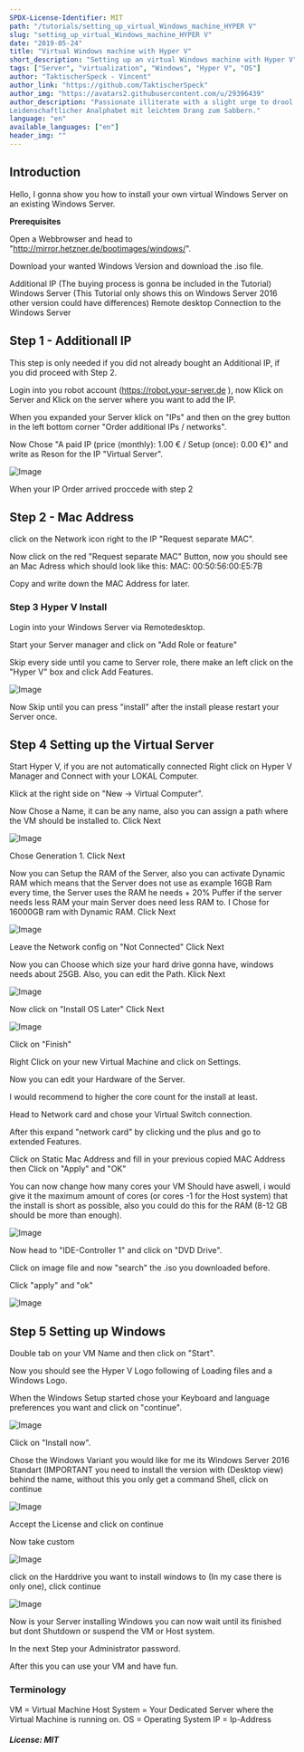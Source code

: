 ```yaml
---
SPDX-License-Identifier: MIT
path: "/tutorials/setting_up_virtual_Windows_machine_HYPER V"
slug: "setting_up_virtual_Windows_machine_HYPER V"
date: "2019-05-24"
title: "Virtual Windows machine with Hyper V"
short_description: "Setting up an virtual Windows machine with Hyper V"
tags: ["Server", "virtualization", "Windows", "Hyper V", "OS"]
author: "TaktischerSpeck - Vincent"
author_link: "https://github.com/TaktischerSpeck"
author_img: "https://avatars2.githubusercontent.com/u/29396439"
author_description: "Passionate illiterate with a slight urge to drool.
Leidenschaftlicher Analphabet mit leichtem Drang zum Sabbern."
language: "en"
available_languages: ["en"]
header_img: ""
---
```


<!-- This where the actual tutorial begins. You don't need to write out the title again, having it in the frontmatter above is enough. -->

## Introduction

Hello, I gonna show you how to install your own virtual Windows Server on an existing Windows Server.

**Prerequisites**

Open a Webbrowser and head to "http://mirror.hetzner.de/bootimages/windows/".

Download your wanted Windows Version and download the .iso file.

Additional IP (The buying process is gonna be included in the Tutorial)
Windows Server (This Tutorial only shows this on Windows Server 2016 other version could have differences)
Remote desktop Connection to the Windows Server

## Step 1 - Additionall IP

This step is only needed if you did not already bought an Additional IP, if you did proceed with Step 2.

Login into you robot account (https://robot.your-server.de ), now Klick on Server and Klick on the server where you want to add the IP.

When you expanded your Server klick on "IPs" and then on the grey button in the left bottom corner "Order additional IPs / networks".

Now Chose "A paid IP (price (monthly): 1.00 € / Setup (once): 0.00 €)" and write as Reson for the IP "Virtual Server".

![Image](images/P1.PNG)

When your IP Order arrived proccede with step 2 

## Step 2 - Mac Address

click on the Network icon right to the IP "Request separate MAC".

Now click on the red "Request separate MAC" Button, now you should see an Mac Adress which should look like this: MAC: 00:50:56:00:E5:7B

Copy and write down the MAC Address for later.

### Step 3 Hyper V Install

Login into your Windows Server via Remotedesktop.

Start your Server manager and click on "Add Role or feature"

Skip every side until you came to Server role, there make an left click on the "Hyper V" box and click Add Features.

![Image](images/2.PNG)

Now Skip until you can press "install" after the install please restart your Server once.

## Step 4 Setting up the Virtual Server

Start Hyper V, if you are not automatically connected Right click on Hyper V Manager and Connect with your LOKAL Computer.

Klick at the right side on "New -> Virtual Computer".

Now Chose a Name, it can be any name, also you can assign a path where the VM should be installed to.
Click Next

![Image](images/3.PNG)

Chose Generation 1.
Click Next

Now you can Setup the RAM of the Server, also you can activate Dynamic RAM which means that the Server does not use as example 16GB Ram every time, the Server uses the RAM he needs + 20% Puffer if the server needs less RAM your main Server does need less RAM to.
I Chose for 16000GB ram with Dynamic RAM.
Click Next

![Image](images/4.PNG)

Leave the Network config on "Not Connected"
Click Next

Now you can Choose which size your hard drive gonna have, windows needs about 25GB.
Also, you can edit the Path.
Klick Next

![Image](images/6.PNG)

Now click on "Install OS Later"
Click Next

![Image](images/7.PNG)

Click on "Finish"


Right Click on your new Virtual Machine and click on Settings.

Now you can edit your Hardware of the Server.

I would recommend to higher the core count for the install at least.

Head to Network card and chose your Virtual Switch connection.

After this expand "network card" by clicking und the plus and go to extended Features.

Click on Static Mac Address and fill in your previous copied MAC Address then Click on "Apply" and "OK"

You can now change how many cores your VM Should have aswell, i would give it the maximum amount of cores (or cores -1 for the Host system) that the install is short as possible, also you could do this for the RAM (8-12 GB should be more than enough).

![Image](images/8.PNG)

Now head to "IDE-Controller 1" and click on "DVD Drive".

Click on image file and now "search" the .iso you downloaded before.

Click "apply" and "ok"

![Image](images/9.PNG)

## Step 5 Setting up Windows


Double tab on your VM Name and then click on "Start".

Now you should see the Hyper V Logo following of Loading files and a Windows Logo.

When the Windows Setup started chose your Keyboard and language preferences you want and click on "continue".

![Image](images/10.PNG)

Click on "Install now".

Chose the Windows Variant you would like for me its Windows Server 2016 Standart (IMPORTANT you need to install the version with (Desktop view) behind the name, without this you only get a command Shell, click on continue

![Image](images/11.PNG)

Accept the License and click on continue


Now take custom 

![Image](images/12.PNG)

click on the Harddrive you want to install windows to (In my case there is only one), click continue

![Image](images/13.PNG)

Now is your Server installing Windows you can now wait until its finished but dont Shutdown or suspend the VM or Host system.

In the next Step your Administrator password.

After this you can use your VM and have fun.

### Terminology
VM = Virtual Machine
Host System = Your Dedicated Server where the Virtual Machine is running on.
OS = Operating System
IP = Ip-Address

##### License: MIT

<!---

Contributors's Certificate of Origin

By making a contribution to this project, I certify that:

(a) The contribution was created in whole or in part by me and I have
    the right to submit it under the license indicated in the file; or

(b) The contribution is based upon previous work that, to the best of my
    knowledge, is covered under an appropriate license and I have the
    right under that license to submit that work with modifications,
    whether created in whole or in part by me, under the same license
    (unless I am permitted to submit under a different license), as
    indicated in the file; or

(c) The contribution was provided directly to me by some other person
    who certified (a), (b) or (c) and I have not modified it.

(d) I understand and agree that this project and the contribution are
    public and that a record of the contribution (including all personal
    information I submit with it, including my sign-off) is maintained
    indefinitely and may be redistributed consistent with this project
    or the license(s) involved.

Signed-off-by: TaktischerSpeck - Vincent Buß, vincent.buss@thelastgamer.de

-->


